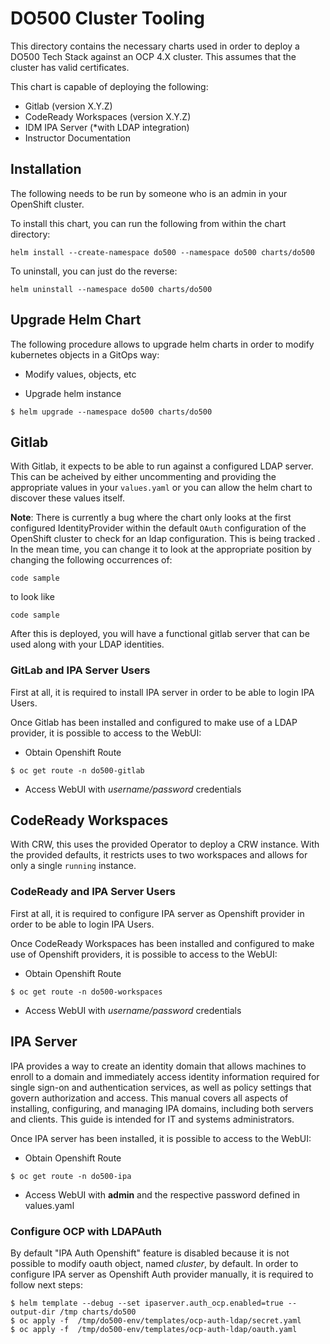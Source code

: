 # DO500 Cluster Tooling

This directory contains the necessary charts used in order to deploy a DO500 Tech Stack against an OCP 4.X cluster. This assumes that the cluster has valid certificates.

This chart is capable of deploying the following:

- Gitlab (version X.Y.Z)
- CodeReady Workspaces (version X.Y.Z)
- IDM IPA Server (*with LDAP integration)
- Instructor Documentation

## Installation

The following needs to be run by someone who is an admin in your OpenShift cluster.

To install this chart, you can run the following from within the chart directory:

```
helm install --create-namespace do500 --namespace do500 charts/do500
```

To uninstall, you can just do the reverse:

```
helm uninstall --namespace do500 charts/do500
```

## Upgrade Helm Chart

The following procedure allows to upgrade helm charts in order to modify kubernetes objects in a GitOps way:

- Modify values, objects, etc

- Upgrade helm instance

```
$ helm upgrade --namespace do500 charts/do500
```

## Gitlab

With Gitlab, it expects to be able to run against a configured LDAP server. This can be acheived by either uncommenting and providing the appropriate values in your `values.yaml` or you can allow the helm chart to discover these values itself.

**Note**: There is currently a bug where the chart only looks at the first configured IdentityProvider within the default `OAuth` configuration of the OpenShift cluster to check for an ldap configuration. This is being tracked <here>. In the mean time, you can change it to look at the appropriate position by changing the following occurrences of:

```
code sample
```

to look like

```
code sample
```

After this is deployed, you will have a functional gitlab server that can be used along with your LDAP identities.

### GitLab and IPA Server Users

First at all, it is required to install IPA server in order to be able to login IPA Users.

Once Gitlab has been installed and configured to make use of a LDAP provider, it is possible to access to the WebUI:

- Obtain Openshift Route

```
$ oc get route -n do500-gitlab
```

- Access WebUI with *username/password* credentials

## CodeReady Workspaces

With CRW, this uses the provided Operator to deploy a CRW instance. With the provided defaults, it restricts uses to two workspaces and allows for only a single `running` instance.

### CodeReady and IPA Server Users

First at all, it is required to configure IPA server as Openshift provider in order to be able to login IPA Users.

Once CodeReady Workspaces has been installed and configured to make use of Openshift providers, it is possible to access to the WebUI:

- Obtain Openshift Route

```
$ oc get route -n do500-workspaces
```

- Access WebUI with *username/password* credentials


## IPA Server

IPA provides a way to create an identity domain that allows machines to enroll to a domain and immediately access identity information required for single sign-on and authentication services, as well as policy settings that govern authorization and access. This manual covers all aspects of installing, configuring, and managing IPA domains, including both servers and clients. This guide is intended for IT and systems administrators.

Once IPA server has been installed, it is possible to access to the WebUI:

- Obtain Openshift Route

```
$ oc get route -n do500-ipa
```

- Access WebUI with **admin** and the respective password defined in values.yaml

### Configure OCP with LDAPAuth

By default "IPA Auth Openshift" feature is disabled because it is not possible to modify oauth object, named *cluster*, by default. In order to configure IPA server as Openshift Auth provider manually, it is required to follow next steps:

```
$ helm template --debug --set ipaserver.auth_ocp.enabled=true --output-dir /tmp charts/do500
$ oc apply -f  /tmp/do500-env/templates/ocp-auth-ldap/secret.yaml
$ oc apply -f  /tmp/do500-env/templates/ocp-auth-ldap/oauth.yaml
```


